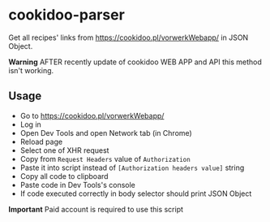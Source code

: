 # cookidoo-parser
Get all recipes' links from https://cookidoo.pl/vorwerkWebapp/ in JSON Object.

**Warning** AFTER recently update of cookidoo WEB APP and API this method isn't working.

## Usage

- Go to https://cookidoo.pl/vorwerkWebapp/
- Log in
- Open Dev Tools and open Network tab (in Chrome)
- Reload page
- Select one of XHR request
- Copy from `Request Headers` value of `Authorization`
- Paste it into script instead of `[Authorization headers value]` string
- Copy all code to clipboard
- Paste code in Dev Tools's console
- If code executed correctly in body selector should print JSON Object


**Important** Paid account is required to use this script

